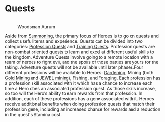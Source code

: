 # Quests

<figure><img src="https://dfk-hv.b-cdn.net/art-assets/quest-giver.gif" alt=""><figcaption><p>Woodsman Aurum</p></figcaption></figure>

Aside from [Summoning](https://app.gitbook.com/o/-MfzWIcQKNVkQQhxiNQM/s/-MfUam-1n-JpNfAIQQey/\~/changes/eM0rU9H3mYSfBAjSOLwP/learn/heroes/summoning), the primary focus of Heroes is to go on quests and collect useful items and experience. Quests can be divided into two categories: [Profession Quests](https://app.gitbook.com/o/-MfzWIcQKNVkQQhxiNQM/s/-MfUam-1n-JpNfAIQQey/\~/changes/eM0rU9H3mYSfBAjSOLwP/learn/quests/professions) and [Training Quests](https://app.gitbook.com/o/-MfzWIcQKNVkQQhxiNQM/s/-MfUam-1n-JpNfAIQQey/\~/changes/eM0rU9H3mYSfBAjSOLwP/learn/quests/training-quests). Profession quests are non-combat oriented quests to learn and excel at different useful skills to the kingdom. Adventure Quests involve going to a remote location with a team of heroes to fight evil, and the spoils of those battles are yours for the taking. Adventure quests will not be available until later phases.Four different professions will be available to Heroes: [Gardening](https://app.gitbook.com/o/-MfzWIcQKNVkQQhxiNQM/s/-MfUam-1n-JpNfAIQQey/\~/changes/eM0rU9H3mYSfBAjSOLwP/learn/quests/professions/gardening), Mining (both [Gold Mining](https://app.gitbook.com/o/-MfzWIcQKNVkQQhxiNQM/s/-MfUam-1n-JpNfAIQQey/\~/changes/eM0rU9H3mYSfBAjSOLwP/learn/quests/professions/gold-mining) and [JEWEL mining](https://app.gitbook.com/o/-MfzWIcQKNVkQQhxiNQM/s/-MfUam-1n-JpNfAIQQey/\~/changes/eM0rU9H3mYSfBAjSOLwP/learn/quests/professions/jewel-mining)), Fishing, and Foraging. Each profession has a profession skill associated with it which has a chance to increase each time a Hero does an associated profession quest. As those skills increase, so too will the Hero’s ability to earn rewards from that profession. In addition, each of these professions has a gene associated with it. Heroes receive additional benefits when doing profession quests that match their profession gene, including an increased chance for rewards and a reduction in the quest's Stamina cost.
